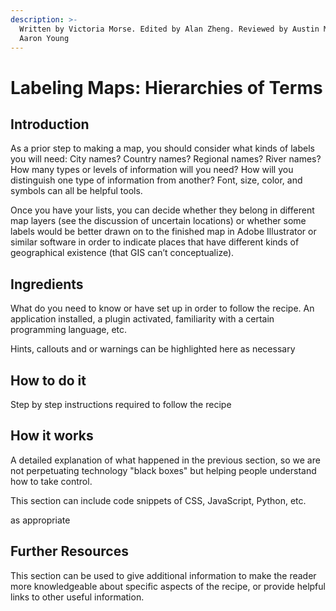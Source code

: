 ```yaml
---
description: >-
  Written by Victoria Morse. Edited by Alan Zheng. Reviewed by Austin Mason and
  Aaron Young
---
```


# Labeling Maps: Hierarchies of Terms

## **Introduction**

As a prior step to making a map, you should consider what kinds of labels you will need: City names? Country names? Regional names? River‌ names? How many types or levels of information will you need? How will you distinguish one type of information from another? Font, size, color, and symbols can all be helpful tools.

Once you have your lists, you can decide whether they belong in different map layers \(see the discussion of uncertain locations\) or whether some labels would be better drawn on to the finished map in Adobe Illustrator or similar software in order to indicate places that have different kinds of geographical existence \(that GIS can’t conceptualize\).

## **Ingredients**

What do you need to know or have set up in order to follow the recipe. An application installed, a plugin activated, familiarity with a certain programming language, etc.

Hints, callouts and or warnings can be highlighted here as necessary

## **How to do it**

Step by step instructions required to follow the recipe‌

## **How it works**

A detailed explanation of what happened in the previous section, so we are not perpetuating technology "black boxes" but helping people understand how to take control.

This section can include code snippets of CSS, JavaScript, Python, etc.

as appropriate

## **Further Resources**

This section can be used to give additional information to make the reader more knowledgeable about specific aspects of the recipe, or provide helpful links to other useful information.

